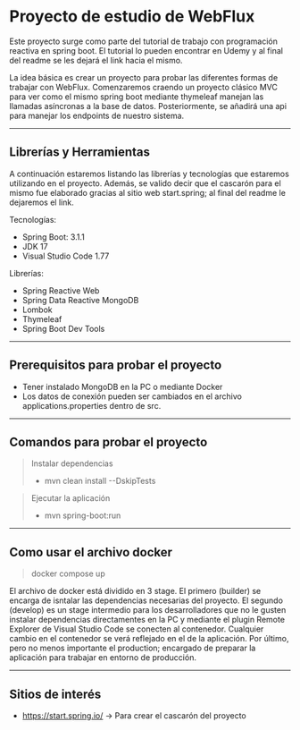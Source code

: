 # Proyecto de estudio de WebFlux

Este proyecto surge como parte del tutorial de trabajo con programación reactiva en spring boot. El tutorial lo pueden encontrar en Udemy y al final del readme se les dejará el link hacia el mismo.

La idea básica es crear un proyecto para probar las diferentes formas de trabajar con WebFlux. Comenzaremos craendo un proyecto clásico MVC para ver como el mismo spring boot mediante thymeleaf manejan las llamadas asíncronas a la base de datos. Posteriormente, se añadirá una api para manejar los endpoints de nuestro sistema.

---

## Librerías y Herramientas

A continuación estaremos listando las librerías y tecnologías que estaremos utilizando en el proyecto. Además, se valido decir que el cascarón para el mismo fue elaborado gracias al sitio web start.spring; al final del readme le dejaremos el link.

Tecnologías:
- Spring Boot: 3.1.1
- JDK 17
- Visual Studio Code 1.77

Librerías:
- Spring Reactive Web
- Spring Data Reactive MongoDB
- Lombok
- Thymeleaf
- Spring Boot Dev Tools

---

## Prerequisitos para probar el proyecto

- Tener instalado MongoDB en la PC o mediante Docker
- Los datos de conexión pueden ser cambiados en el archivo applications.properties dentro de src.

---

## Comandos para probar el proyecto

> Instalar dependencias
> - mvn clean install --DskipTests

> Ejecutar la aplicación
> - mvn spring-boot:run

---

## Como usar el archivo docker

> docker compose up

El archivo de docker está dividido en 3 stage. 
El primero (builder) se encarga de isntalar las dependencias necesarias del proyecto.
El segundo (develop) es un stage intermedio para los desarrolladores que no le gusten instalar dependencias directamentes en la PC y mediante el plugin Remote Explorer de Visual Studio Code se conecten al contenedor. Cualquier cambio en el contenedor se verá reflejado en el de la aplicación.
Por último, pero no menos importante el production; encargado de preparar la aplicación para trabajar en entorno de producción.

---

## Sitios de interés

- https://start.spring.io/ -> Para crear el cascarón del proyecto